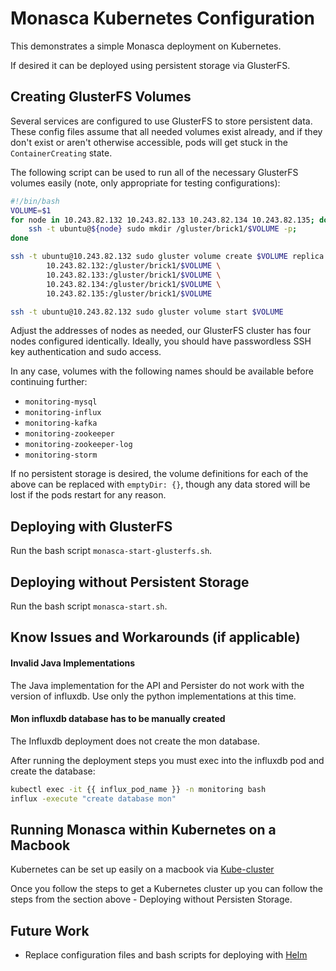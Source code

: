 # Monasca Kubernetes Configuration #

This demonstrates a simple Monasca deployment on Kubernetes.

If desired it can be deployed using persistent storage via GlusterFS.

## Creating GlusterFS Volumes ##

Several services are configured to use GlusterFS to store persistent data. These
config files assume that all needed volumes exist already, and if they don't
exist or aren't otherwise accessible, pods will get stuck in the
`ContainerCreating` state.

The following script can be used to run all of the necessary GlusterFS volumes
easily (note, only appropriate for testing configurations):

```bash
#!/bin/bash
VOLUME=$1
for node in 10.243.82.132 10.243.82.133 10.243.82.134 10.243.82.135; do
    ssh -t ubuntu@${node} sudo mkdir /gluster/brick1/$VOLUME -p;
done

ssh -t ubuntu@10.243.82.132 sudo gluster volume create $VOLUME replica 2 \
        10.243.82.132:/gluster/brick1/$VOLUME \
        10.243.82.133:/gluster/brick1/$VOLUME \
        10.243.82.134:/gluster/brick1/$VOLUME \
        10.243.82.135:/gluster/brick1/$VOLUME

ssh -t ubuntu@10.243.82.132 sudo gluster volume start $VOLUME
```

Adjust the addresses of nodes as needed, our GlusterFS cluster has four nodes
configured identically. Ideally, you should have passwordless SSH key
authentication and sudo access.

In any case, volumes with the following names should be available before
continuing further:

 * `monitoring-mysql`
 * `monitoring-influx`
 * `monitoring-kafka`
 * `monitoring-zookeeper`
 * `monitoring-zookeeper-log`
 * `monitoring-storm`

If no persistent storage is desired, the volume definitions for each of the
above can be replaced with `emptyDir: {}`, though any data stored will be lost
if the pods restart for any reason.

## Deploying with GlusterFS ##

Run the bash script `monasca-start-glusterfs.sh`.

## Deploying without Persistent Storage ##

Run the bash script `monasca-start.sh`.

## Know Issues and Workarounds (if applicable)

#### Invalid Java Implementations
 
The Java implementation for the API and Persister do not work with the version of influxdb. Use only the python implementations at this time.

#### Mon influxdb database has to be manually created

The Influxdb deployment does not create the mon database.

After running the deployment steps you must exec into the influxdb pod and create the database:

```bash
kubectl exec -it {{ influx_pod_name }} -n monitoring bash
influx -execute "create database mon"
```

## Running Monasca within Kubernetes on a Macbook ##

Kubernetes can be set up easily on a macbook via [Kube-cluster](https://github.com/TheNewNormal/kube-cluster-osx)

Once you follow the steps to get a Kubernetes cluster up you can follow the steps from the section above - Deploying without Persisten Storage.

## Future Work
* Replace configuration files and bash scripts for deploying with [Helm](https://github.com/kubernetes/helm)
